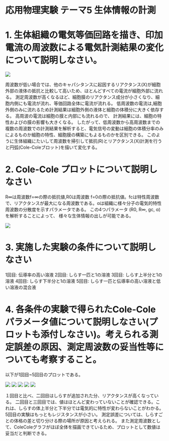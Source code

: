 応用物理実験 テーマ5 生体情報の計測
===

# 1. 生体組織の電気等価回路を描き、印加電流の周波数による電気計測結果の変化について説明しなさい。

![](https://i.imgur.com/9GJUpnJ.png)

周波数が低い場合では、他のキャパシタンスに起因するリアクタンス(X)が細胞外部の液体の抵抗と比較して高いため、ほとんどすべての電流が細胞外部に流れる。
測定周波数が高くなるほど、細胞膜のリアクタンス成分が小さくなり、細胞内側にも電流が流れ、等価回路全体に電流が流れる。
低周波数の電流は,細胞外側のみに流れるため計測結果は細胞外側の液体と細胞の体積分に大きく依存する。
高周波の電流は細胞の膜と内部にも流れるので、 計測結果には、細胞の特性およびの膜の影響も大きくなる。
したがって、低周波数から高周波数までの複数の周波数での計測結果を解析すると、電気信号の変動は細胞の体積分率のみによるものか細胞の特性、細胞膜の構築にもよるものかを区別できる。
このように生体組織にたいして周波数を掃引して抵抗(R)とリアクタンス(X)計測を行うと円弧(Cole-Coleブロット)を描いて変化する。

# 2. Cole-Cole プロットについて説明しなさい

R∞は周波数f=∞の際の抵抗値,R0は周波数 f=0の際の抵抗値。fcは特性周波数で、リアクタンスが最大になる周波数である。αは組織に様々分子の電気的特性周波数の分散度を示すパラメータである。
この4つパラメータ (R0, R∞, gc, α)を解析することによって、
様々な生体情報の出しが可能である。

![](https://i.imgur.com/1Ki5025.png)


# 3. 実施した実験の条件について説明しなさい

1回目: 伝導率の高い溶液
2回目: しらす一匹と1の溶液
3回目: しらす上半分と1の溶液
4回目: しらす下半分と1の溶液
5回目: しらす一匹と伝導率の高い溶液と低い溶液の混合液

# 4. 各条件の実験で得られたCole-Coleパラメータ値について説明しなさい(プロットも添付しなさい)。考えられる測定誤差の原因、測定周波数の妥当性等についても考察すること。

以下が1回目~5回目のプロットである。

![](https://i.imgur.com/fi83SAU.png)
![](https://i.imgur.com/iMOvJ7N.png)
![](https://i.imgur.com/qWK7xAM.png)
![](https://i.imgur.com/eZ8hrEo.png)
![](https://i.imgur.com/axXuyik.png)

１回目と比べ、二回目はしらすが追加された分、リアクタンスが高くなっている。
二回目と三回目では、値はほとんど変わっていないことが確認できる。これは、しらすの体上半分と下半分では電気的に特性が変わらないことがわかる。
5回目の実験はもっともレジスタンスが小さい。
測定誤差については、しらすごとの体格の差と切り分ける際の場所が原因と考えられる。
また測定周波数として、ColeColeグラフがほぼ全体を描画できているため、プロットとして数値は妥当だと判断できる。